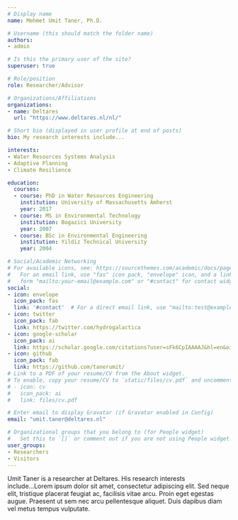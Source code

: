 ```yaml
---
# Display name
name: Mehmet Umit Taner, Ph.D.

# Username (this should match the folder name)
authors:
- admin

# Is this the primary user of the site?
superuser: true

# Role/position
role: Researcher/Advisor

# Organizations/Affiliations
organizations:
- name: Deltares
  url: "https://www.deltares.nl/nl/"

# Short bio (displayed in user profile at end of posts)
bio: My research interests include...

interests:
- Water Resources Systems Analysis
- Adaptive Planning
- Climate Resilience

education:
  courses:
  - course: PhD in Water Resources Engineering
    institution: University of Massachusetts Amherst
    year: 2017
  - course: MS in Environmental Technology
    institution: Bogazici University
    year: 2007
  - course: BSc in Environmental Engineering
    institution: Yildiz Technical University
    year: 2004

# Social/Academic Networking
# For available icons, see: https://sourcethemes.com/academic/docs/page-builder/#icons
#   For an email link, use "fas" icon pack, "envelope" icon, and a link in the
#   form "mailto:your-email@example.com" or "#contact" for contact widget.
social:
- icon: envelope
  icon_pack: fas
  link: '#contact'  # For a direct email link, use "mailto:test@example.org".
- icon: twitter
  icon_pack: fab
  link: https://twitter.com/hydrogalactica
- icon: google-scholar
  icon_pack: ai
  link: https://scholar.google.com/citations?user=sFk6CpIAAAAJ&hl=en&oi=ao
- icon: github
  icon_pack: fab
  link: https://github.com/tanerumit/
# Link to a PDF of your resume/CV from the About widget.
# To enable, copy your resume/CV to `static/files/cv.pdf` and uncomment the lines below.
# - icon: cv
#   icon_pack: ai
#   link: files/cv.pdf

# Enter email to display Gravatar (if Gravatar enabled in Config)
email: "umit.taner@deltares.nl"

# Organizational groups that you belong to (for People widget)
#   Set this to `[]` or comment out if you are not using People widget.
user_groups:
- Researchers
- Visitors
---
```


Umit Taner is a researcher at Deltares. His research interests include...Lorem ipsum dolor sit amet, consectetur adipiscing elit. Sed neque elit, tristique placerat feugiat ac, facilisis vitae arcu. Proin eget egestas augue. Praesent ut sem nec arcu pellentesque aliquet. Duis dapibus diam vel metus tempus vulputate.
